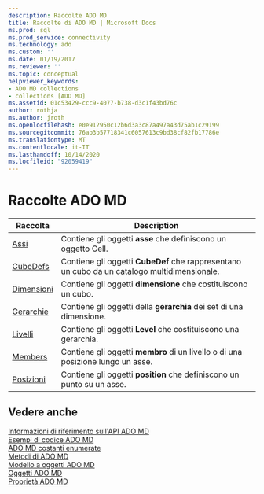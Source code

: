 ```yaml
---
description: Raccolte ADO MD
title: Raccolte di ADO MD | Microsoft Docs
ms.prod: sql
ms.prod_service: connectivity
ms.technology: ado
ms.custom: ''
ms.date: 01/19/2017
ms.reviewer: ''
ms.topic: conceptual
helpviewer_keywords:
- ADO MD collections
- collections [ADO MD]
ms.assetid: 01c53429-ccc9-4077-b738-d3c1f43bd76c
author: rothja
ms.author: jroth
ms.openlocfilehash: e0e912950c12b6d3a3c87a497a43d75ab1c29199
ms.sourcegitcommit: 76ab3b57718341c6057613c9bd38cf82fb17786e
ms.translationtype: MT
ms.contentlocale: it-IT
ms.lasthandoff: 10/14/2020
ms.locfileid: "92059419"
---
```

# <a name="ado-md-collections"></a>Raccolte ADO MD

|Raccolta|Description|  
|-|-|  
|[Assi](./axes-collection-ado-md.md)|Contiene gli oggetti **asse** che definiscono un oggetto Cell.|  
|[CubeDefs](./cubedef-object-ado-md.md)|Contiene gli oggetti **CubeDef** che rappresentano un cubo da un catalogo multidimensionale.|  
|[Dimensioni](./dimension-object-ado-md.md)|Contiene gli oggetti **dimensione** che costituiscono un cubo.|  
|[Gerarchie](./hierarchy-object-ado-md.md)|Contiene gli oggetti della **gerarchia** dei set di una dimensione.|  
|[Livelli](./level-object-ado-md.md)|Contiene gli oggetti **Level** che costituiscono una gerarchia.|  
|[Members](./members-collection-ado-md.md)|Contiene gli oggetti **membro** di un livello o di una posizione lungo un asse.|  
|[Posizioni](./positions-collection-ado-md.md)|Contiene gli oggetti **position** che definiscono un punto su un asse.|  
  
## <a name="see-also"></a>Vedere anche  
 [Informazioni di riferimento sull'API ADO MD](./ado-md-object-model.md?view=sql-server-ver15&preserve-view=true)   
 [Esempi di codice ADO MD](./ado-md-code-examples.md)   
 [ADO MD costanti enumerate](./ado-md-enumerated-constants.md)   
 [Metodi di ADO MD](./ado-md-methods.md)   
 [Modello a oggetti ADO MD](./ado-md-object-model.md)   
 [Oggetti ADO MD](./ado-md-objects.md)   
 [Proprietà ADO MD](./ado-md-properties.md)
